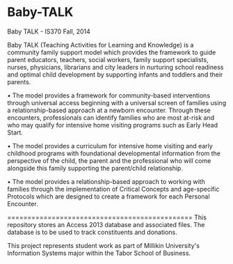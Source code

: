 Baby-TALK
=========

Baby TALK - IS370 Fall, 2014

Baby TALK (Teaching Activities for Learning and Knowledge) is a community family support model which provides the framework to guide parent educators, teachers, social workers, family support specialists, nurses, physicians, librarians and city leaders in nurturing school readiness and optimal child development by supporting infants and toddlers and their parents.

•	The model provides a framework for community-based interventions through universal access beginning with a universal screen of families using a relationship-based approach at a newborn encounter.  Through these encounters, professionals can identify families who are most at-risk and who may qualify for intensive home visiting programs such as Early Head Start.

•	The model provides a curriculum for intensive home visiting and early childhood programs with foundational developmental information from the perspective of the child, the parent and the professional who will come alongside this family supporting the parent/child relationship.

•	The model provides a relationship-based approach to working with families through the implementation of Critical Concepts and age-specific Protocols which are designed to create a framework for each Personal Encounter.

==============================================
This repository stores an Access 2013 database and associated files. The database is to be used to track constituents and donations.

This project represents student work as part of Millikin University's Information Systems major within the Tabor School of Business.
